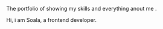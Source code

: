 The portfolio of <SoalaDev/> showing my skills and everything anout me .


Hi, i am Soala, a frontend developer.

